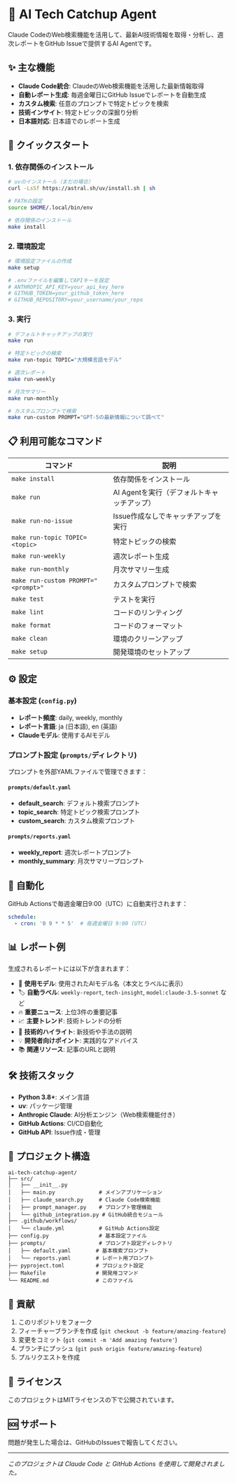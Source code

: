 # 🤖 AI Tech Catchup Agent

Claude CodeのWeb検索機能を活用して、最新AI技術情報を取得・分析し、週次レポートをGitHub Issueで提供するAI Agentです。

## ✨ 主な機能

- **Claude Code統合**: ClaudeのWeb検索機能を活用した最新情報取得
- **自動レポート生成**: 毎週金曜日にGitHub Issueでレポートを自動生成
- **カスタム検索**: 任意のプロンプトで特定トピックを検索
- **技術インサイト**: 特定トピックの深掘り分析
- **日本語対応**: 日本語でのレポート生成

## 🚀 クイックスタート

### 1. 依存関係のインストール

```bash
# uvのインストール（まだの場合）
curl -LsSf https://astral.sh/uv/install.sh | sh

# PATHの設定
source $HOME/.local/bin/env

# 依存関係のインストール
make install
```

### 2. 環境設定

```bash
# 環境設定ファイルの作成
make setup

# .envファイルを編集してAPIキーを設定
# ANTHROPIC_API_KEY=your_api_key_here
# GITHUB_TOKEN=your_github_token_here
# GITHUB_REPOSITORY=your_username/your_repo
```

### 3. 実行

```bash
# デフォルトキャッチアップの実行
make run

# 特定トピックの検索
make run-topic TOPIC="大規模言語モデル"

# 週次レポート
make run-weekly

# 月次サマリー
make run-monthly

# カスタムプロンプトで検索
make run-custom PROMPT="GPT-5の最新情報について調べて"
```

## 📋 利用可能なコマンド

| コマンド | 説明 |
|---------|------|
| `make install` | 依存関係をインストール |
| `make run` | AI Agentを実行（デフォルトキャッチアップ） |
| `make run-no-issue` | Issue作成なしでキャッチアップを実行 |
| `make run-topic TOPIC=<topic>` | 特定トピックの検索 |
| `make run-weekly` | 週次レポート生成 |
| `make run-monthly` | 月次サマリー生成 |
| `make run-custom PROMPT="<prompt>"` | カスタムプロンプトで検索 |
| `make test` | テストを実行 |
| `make lint` | コードのリンティング |
| `make format` | コードのフォーマット |
| `make clean` | 環境のクリーンアップ |
| `make setup` | 開発環境のセットアップ |

## ⚙️ 設定

### 基本設定 (`config.py`)
- **レポート頻度**: daily, weekly, monthly
- **レポート言語**: ja (日本語), en (英語)
- **Claudeモデル**: 使用するAIモデル

### プロンプト設定 (`prompts/`ディレクトリ)
プロンプトを外部YAMLファイルで管理できます：

#### `prompts/default.yaml`
- **default_search**: デフォルト検索プロンプト
- **topic_search**: 特定トピック検索プロンプト
- **custom_search**: カスタム検索プロンプト

#### `prompts/reports.yaml`
- **weekly_report**: 週次レポートプロンプト
- **monthly_summary**: 月次サマリープロンプト

## 🔄 自動化

GitHub Actionsで毎週金曜日9:00（UTC）に自動実行されます：

```yaml
schedule:
  - cron: '0 9 * * 5'  # 毎週金曜日 9:00 (UTC)
```

## 📊 レポート例

生成されるレポートには以下が含まれます：

- 🤖 **使用モデル**: 使用されたAIモデル名（本文とラベルに表示）
- 🏷️ **自動ラベル**: `weekly-report`, `tech-insight`, `model:claude-3.5-sonnet` など
- 🔥 **重要ニュース**: 上位3件の重要記事
- 📈 **主要トレンド**: 技術トレンドの分析
- 🚀 **技術的ハイライト**: 新技術や手法の説明
- 💡 **開発者向けポイント**: 実践的なアドバイス
- 📚 **関連リソース**: 記事のURLと説明

## 🛠️ 技術スタック

- **Python 3.8+**: メイン言語
- **uv**: パッケージ管理
- **Anthropic Claude**: AI分析エンジン（Web検索機能付き）
- **GitHub Actions**: CI/CD自動化
- **GitHub API**: Issue作成・管理

## 📁 プロジェクト構造

```
ai-tech-catchup-agent/
├── src/
│   ├── __init__.py
│   ├── main.py              # メインアプリケーション
│   ├── claude_search.py     # Claude Code検索機能
│   ├── prompt_manager.py    # プロンプト管理機能
│   └── github_integration.py # GitHub統合モジュール
├── .github/workflows/
│   └── claude.yml           # GitHub Actions設定
├── config.py                # 基本設定ファイル
├── prompts/                 # プロンプト設定ディレクトリ
│   ├── default.yaml        # 基本検索プロンプト
│   └── reports.yaml        # レポート用プロンプト
├── pyproject.toml          # プロジェクト設定
├── Makefile                # 開発用コマンド
└── README.md               # このファイル
```

## 🤝 貢献

1. このリポジトリをフォーク
2. フィーチャーブランチを作成 (`git checkout -b feature/amazing-feature`)
3. 変更をコミット (`git commit -m 'Add amazing feature'`)
4. ブランチにプッシュ (`git push origin feature/amazing-feature`)
5. プルリクエストを作成

## 📄 ライセンス

このプロジェクトはMITライセンスの下で公開されています。

## 🆘 サポート

問題が発生した場合は、GitHubのIssuesで報告してください。

---

*このプロジェクトは Claude Code と GitHub Actions を使用して開発されました。*